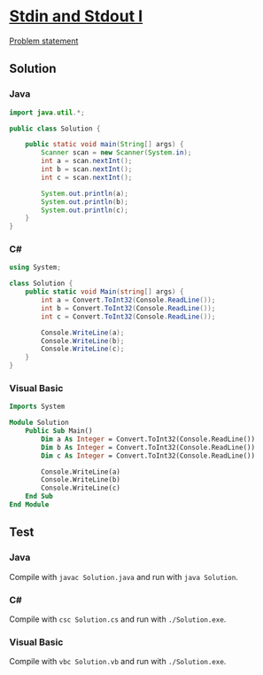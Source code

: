 # [Stdin and Stdout I][title]

[Problem statement](/../../../stdin-and-stdout-1/stdin-and-stdout-1.pdf)

## Solution

### Java

```java
import java.util.*;

public class Solution {

    public static void main(String[] args) {
        Scanner scan = new Scanner(System.in);
        int a = scan.nextInt();
        int b = scan.nextInt();
        int c = scan.nextInt();

        System.out.println(a);
        System.out.println(b);
        System.out.println(c);
    }
}
```

### C#

```c#
using System;

class Solution {
    public static void Main(string[] args) {
        int a = Convert.ToInt32(Console.ReadLine());
        int b = Convert.ToInt32(Console.ReadLine());
        int c = Convert.ToInt32(Console.ReadLine());

        Console.WriteLine(a);
        Console.WriteLine(b);
        Console.WriteLine(c);
    }
}
```

### Visual Basic

```vb
Imports System

Module Solution
    Public Sub Main()
        Dim a As Integer = Convert.ToInt32(Console.ReadLine())
        Dim b As Integer = Convert.ToInt32(Console.ReadLine())
        Dim c As Integer = Convert.ToInt32(Console.ReadLine())

        Console.WriteLine(a)
        Console.WriteLine(b)
        Console.WriteLine(c)
    End Sub
End Module
```

## Test

### Java

Compile with `javac Solution.java` and run with `java Solution`.

### C#

Compile with `csc Solution.cs` and run with `./Solution.exe`.

### Visual Basic

Compile with `vbc Solution.vb` and run with `./Solution.exe`.

[title]: https://www.hackerrank.com/challenges/java-stdin-and-stdout-1/problem